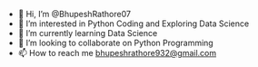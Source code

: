 - 👋 Hi, I’m @BhupeshRathore07
- 👀 I’m interested in Python Coding and Exploring Data Science
- 🌱 I’m currently learning Data Science
- 💞️ I’m looking to collaborate on Python Programming
- 📫 How to reach me bhupeshrathore932@gmail.com

<!---
BhupeshRathore07/BhupeshRathore07 is a ✨ special ✨ repository because its `README.md` (this file) appears on your GitHub profile.
You can click the Preview link to take a look at your changes.
--->
